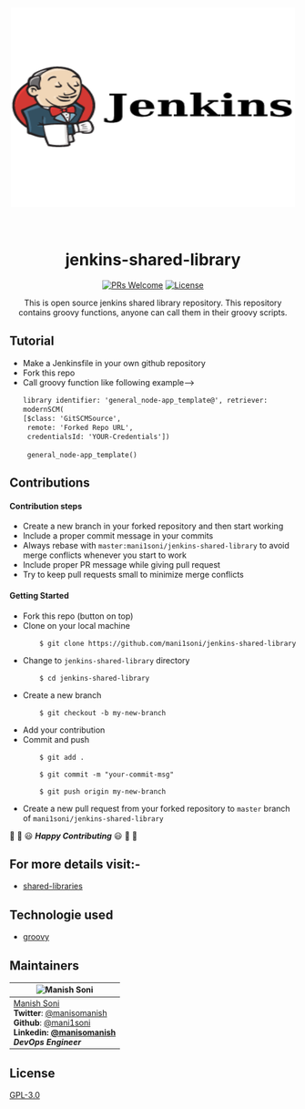 <div align="center" id="top">
	<br>
	<br>
	<br>
	<img width="500" height="350" src="https://raw.githubusercontent.com/mani1soni/jenkins-shared-library/master/logo/the-jenkins-project.png" >
	<br>
	<br>
	<br>
        
# jenkins-shared-library

[![PRs Welcome](https://img.shields.io/badge/contributions-welcome-brightgreen.svg)](http://makeapullrequest.com) [![License](https://img.shields.io/badge/license-GPL-green.svg)](LICENSE)

This is open source jenkins shared library repository. This repository contains groovy functions, anyone can call them in their groovy scripts. 
</div>


## Tutorial

* Make a Jenkinsfile in your own github repository
* Fork this repo
* Call groovy function like following example-->
    ```
    library identifier: 'general_node-app_template@', retriever: modernSCM(
    [$class: 'GitSCMSource',
     remote: 'Forked Repo URL',
     credentialsId: 'YOUR-Credentials'])
    
     general_node-app_template()

     ```


## Contributions 

#### Contribution steps

* Create a new branch in your forked repository and then start working
* Include a proper commit message in your commits
* Always rebase with `master:mani1soni/jenkins-shared-library` to avoid merge conflicts whenever you start to work
* Include proper PR message while giving pull request
* Try to keep pull requests small to minimize merge conflicts

#### Getting Started

* Fork this repo (button on top)
* Clone on your local machine
    ```
        $ git clone https://github.com/mani1soni/jenkins-shared-library
    ```
* Change to `jenkins-shared-library` directory
    ```
        $ cd jenkins-shared-library
    ```
* Create a new branch
    ```
        $ git checkout -b my-new-branch
    ```
* Add your contribution
* Commit and push
    ```
        $ git add .
    ```
    ```
        $ git commit -m "your-commit-msg"
    ```
    ```
        $ git push origin my-new-branch
    ```
* Create a new pull request from your forked repository to `master` branch of `mani1soni/jenkins-shared-library`

:tada: :confetti_ball: :smiley: _**Happy Contributing**_ :smiley: :confetti_ball: :tada:

## For more details visit:-
* [shared-libraries](https://www.jenkins.io/doc/book/pipeline/shared-libraries/)

## Technologie used 
* [groovy](https://groovy-lang.org/)

## Maintainers

| <img alt="Manish Soni" src="https://avatars3.githubusercontent.com/u/30206849?s=460&v=4" height="70"   />                                                                                                                  |
| -------------------------------------------------------------------------------------------------------------------------------------------------------------------------------------------------------------------------------- |
| [Manish Soni](https://mani1soni.github.io/)<br><strong>Twitter</strong>: [@manisomanish](https://twitter.com/manisomanish)<br><strong>Github</strong>: [@mani1soni](https://github.com/mani1soni)<br> <strong>Linkedin<strong>: [@manisomanish](https://www.linkedin.com/in/manisomanish/)<br> _DevOps Engineer_ |





## License
[GPL-3.0](LICENSE)
